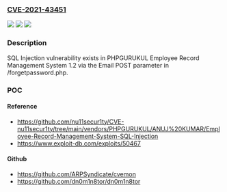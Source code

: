 ### [CVE-2021-43451](https://cve.mitre.org/cgi-bin/cvename.cgi?name=CVE-2021-43451)
![](https://img.shields.io/static/v1?label=Product&message=n%2Fa&color=blue)
![](https://img.shields.io/static/v1?label=Version&message=n%2Fa&color=blue)
![](https://img.shields.io/static/v1?label=Vulnerability&message=n%2Fa&color=brighgreen)

### Description

SQL Injection vulnerability exists in PHPGURUKUL Employee Record Management System 1.2 via the Email POST parameter in /forgetpassword.php.

### POC

#### Reference
- https://github.com/nu11secur1ty/CVE-nu11secur1ty/tree/main/vendors/PHPGURUKUL/ANUJ%20KUMAR/Employee-Record-Management-System-SQL-Injection
- https://www.exploit-db.com/exploits/50467

#### Github
- https://github.com/ARPSyndicate/cvemon
- https://github.com/dn0m1n8tor/dn0m1n8tor

